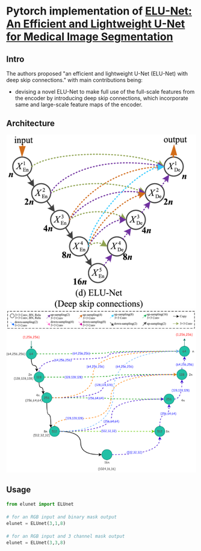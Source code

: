 # Pytorch implementation of **[ELU-Net: An Efficient and Lightweight U-Net for Medical Image Segmentation](https://ieeexplore.ieee.org/document/9745574)**

## Intro
The authors proposed "an efficient and lightweight
U-Net (ELU-Net) with deep skip connections." with main contributions being:

  * devising a novel ELU-Net to make full use of the full-scale features from the encoder by introducing deep skip connections, which incorporate same and large-scale feature maps of the encoder.
  
## Architecture
![ELU-Net architecture](/img/elunet_arch.png)
![blocks](/img/blocks.png)
![values](/img/ELUnet.drawio.png)

## Usage
``` python
from elunet import ELUnet

# for an RGB input and binary mask output
elunet = ELUnet(3,1,8)

# for an RGB input and 3 channel mask output
elunet = ELUnet(3,3,8)
```
